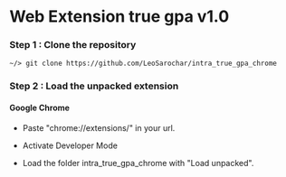 # Web Extension true gpa v1.0

### Step 1 : Clone the repository

```
~/> git clone https://github.com/LeoSarochar/intra_true_gpa_chrome
```

### Step 2 : Load the unpacked extension

#### Google Chrome

- Paste "chrome://extensions/" in your url.

- Activate Developer Mode

- Load the folder intra_true_gpa_chrome with "Load unpacked".
